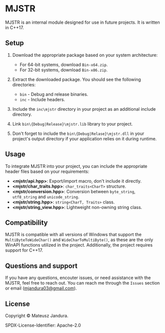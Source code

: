 # MJSTR

MJSTR is an internal module designed for use in future projects. It is written in C++17.

## Setup

1. Download the appropriate package based on your system architecture:

    * For 64-bit systems, download `Bin-x64.zip`.
    * For 32-bit systems, download `Bin-x86.zip`.

2. Extract the downloaded package. You should see the following directories:

    * `bin` - Debug and release binaries.
    * `inc` - Include headers.

3. Include the `inc\mjstr` directory in your project as an additional include directory.
4. Link `bin\{Debug|Release}\mjstr.lib` library to your project.
5. Don't forget to include the `bin\{Debug|Relase}\mjstr.dll` in your project's
output directory if your application relies on it during runtime.

## Usage

To integrate MJSTR into your project, you can include the appropriate header files
based on your requirements:

* **<mjstr/api.hpp>**: Export/import macro, don't include it directly.
* **<mjstr/char_traits.hpp>**: `char_traits<CharT>` structure.
* **<mjstr/conversion.hpp>**: Conversion between `byte_string`, `utf8_string` and `unicode_string`.
* **<mjstr/string.hpp>**: `string<CharT, Traits>` class.
* **<mjstr/string_view.hpp>**: Lightweight non-owning string class.

## Compatibility

MJSTR is compatible with all versions of Windows that support the `MultiByteToWideChar()`
and `WideCharToMultiByte()`, as these are the only WinAPI functions utilized in the project.
Additionally, the project requires support for C++17.

## Questions and support

If you have any questions, encouter issues, or need assistance with the MJSTR,
feel free to reach out. You can reach me through the `Issues` section or email
([mjandura03@gmail.com](mailto:mjandura03@gmail.com)).

## License

Copyright © Mateusz Jandura.

SPDX-License-Identifier: Apache-2.0